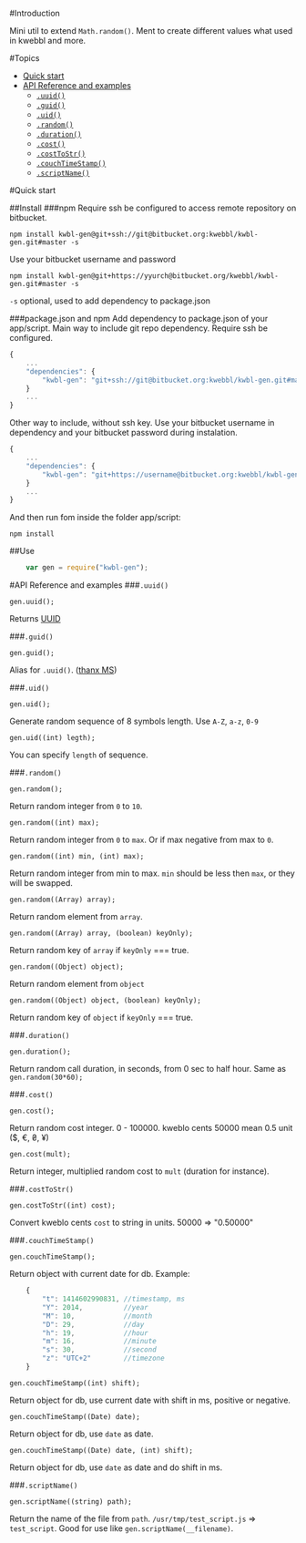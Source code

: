 #Introduction

Mini util to extend `Math.random()`.
Ment to create different values what used in kwebbl and more.


#Topics
- [Quick start](#quick-start)
- [API Reference and examples](#api-reference-and-examples)
	- [`.uuid()`](#uuid)
	- [`.guid()`](#guid)
	- [`.uid()`](#uid)
	- [`.random()`](#random)
	- [`.duration()`](#duration)
	- [`.cost()`](#cost)
	- [`.costToStr()`](#costtostr)
	- [`.couchTimeStamp()`](#couchtimestamp)
	- [`.scriptName()`](#scriptname)


#Quick start

##Install
###npm
Require ssh be configured to access remote repository on bitbucket.

	npm install kwbl-gen@git+ssh://git@bitbucket.org:kwebbl/kwbl-gen.git#master -s

Use your bitbucket username and password

	npm install kwbl-gen@git+https://yyurch@bitbucket.org/kwebbl/kwbl-gen.git#master -s

`-s` optional, used to add dependency to package.json


###package.json and npm
Add dependency to package.json of your app/script.
Main way to include git repo dependency. Require ssh be configured.

```js
{
	...
	"dependencies": {
		"kwbl-gen": "git+ssh://git@bitbucket.org:kwebbl/kwbl-gen.git#master"
	}
	...
}
```

Other way to include, without ssh key. Use your bitbucket username in dependency and your bitbucket password during instalation.

```js
{
	...
	"dependencies": {
		"kwbl-gen": "git+https://username@bitbucket.org:kwebbl/kwbl-gen.git#master"
	}
	...
}
```

And then run fom inside the folder app/script:

	npm install



##Use

```js
	var gen = require("kwbl-gen");
```


#API Reference and examples
###`.uuid()`

	gen.uuid();

Returns [UUID](https://en.wikipedia.org/wiki/Universally_unique_identifier)

###`.guid()`

	gen.guid();

Alias for `.uuid()`. ([thanx MS](http://stackoverflow.com/questions/246930/is-there-any-difference-between-a-guid-and-a-uuid))

###`.uid()`

	gen.uid();

Generate random sequence of 8 symbols length. Use `A-Z`, `a-z`, `0-9`

	gen.uid((int) legth);

You can specify `length` of sequence.

###`.random()`

	gen.random();

Return random integer from `0` to `10`.

	gen.random((int) max);

Return random integer from `0` to `max`. Or if max negative from max to `0`.

	gen.random((int) min, (int) max);

Return random integer from min to max. `min` should be less then `max`, or they will be swapped.

	gen.random((Array) array);

Return random element from `array`.

	gen.random((Array) array, (boolean) keyOnly);

Return random key of `array` if `keyOnly` === true.

	gen.random((Object) object);

Return random element from `object`

	gen.random((Object) object, (boolean) keyOnly);

Return random key of `object` if `keyOnly` === true.

###`.duration()`

	gen.duration();

Return random call duration, in seconds, from 0 sec to half hour. Same as `gen.random(30*60);`

###`.cost()`

	gen.cost();

Return random cost integer. 0 - 100000. kweblo cents 50000 mean 0.5 unit ($, €, ₴, ¥)

	gen.cost(mult);

Return integer, multiplied random cost to `mult` (duration for instance).

###`.costToStr()`

	gen.costToStr((int) cost);

Convert kweblo cents `cost` to string in units. 50000 => "0.50000"

###`.couchTimeStamp()`

	gen.couchTimeStamp();

Return object with current date for db. Example:
```js
	{
		"t": 1414602990831, //timestamp, ms
		"Y": 2014,          //year
		"M": 10,            //month
		"D": 29,            //day
		"h": 19,            //hour
		"m": 16,            //minute
		"s": 30,            //second
		"z": "UTC+2"        //timezone
	}
```

	gen.couchTimeStamp((int) shift);

Return object for db, use current date with shift in ms, positive or negative.

	gen.couchTimeStamp((Date) date);

Return object for db, use `date` as date.

	gen.couchTimeStamp((Date) date, (int) shift);

Return object for db, use `date` as date and do shift in ms.

###`.scriptName()`

	gen.scriptName((string) path);

Return the name of the file from `path`. `/usr/tmp/test_script.js` => `test_script`. Good for use like `gen.scriptName(__filename)`.